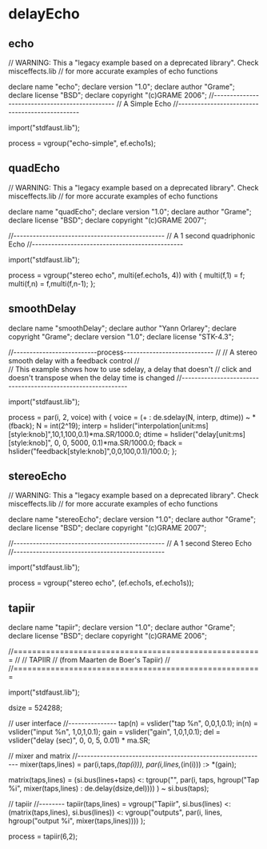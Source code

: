 # delayEcho


## echo

<!-- faust-run -->

// WARNING: This a "legacy example based on a deprecated library". Check misceffects.lib
// for more accurate examples of echo functions

declare name 		"echo";
declare version 	"1.0";
declare author 		"Grame";
declare license 	"BSD";
declare copyright 	"(c)GRAME 2006";
//-----------------------------------------------
// 				A Simple Echo
//-----------------------------------------------

import("stdfaust.lib");

process = vgroup("echo-simple", ef.echo1s);

<!-- /faust-run -->


## quadEcho

<!-- faust-run -->

// WARNING: This a "legacy example based on a deprecated library". Check misceffects.lib
// for more accurate examples of echo functions

declare name 		"quadEcho";
declare version 	"1.0";
declare author 		"Grame";
declare license 	"BSD";
declare copyright 	"(c)GRAME 2007";

//-----------------------------------------------
// 				A 1 second quadriphonic Echo
//-----------------------------------------------

import("stdfaust.lib");

process = vgroup("stereo echo", multi(ef.echo1s, 4))
	with { 
		multi(f,1) = f;
		multi(f,n) = f,multi(f,n-1);
	};							
	

<!-- /faust-run -->


## smoothDelay

<!-- faust-run -->

declare name 	"smoothDelay";
declare author 	"Yann Orlarey";
declare copyright "Grame";
declare version "1.0";
declare license "STK-4.3";

//--------------------------process----------------------------
//
// 	A stereo smooth delay with a feedback control
//  
//	This example shows how to use sdelay, a delay that doesn't
//  click and doesn't transpose when the delay time is changed
//-------------------------------------------------------------

import("stdfaust.lib");

process = par(i, 2, voice)
	with { 
		voice 	= (+ : de.sdelay(N, interp, dtime)) ~ *(fback);
		N 		= int(2^19); 
		interp 	= hslider("interpolation[unit:ms][style:knob]",10,1,100,0.1)*ma.SR/1000.0; 
		dtime	= hslider("delay[unit:ms][style:knob]", 0, 0, 5000, 0.1)*ma.SR/1000.0;
		fback 	= hslider("feedback[style:knob]",0,0,100,0.1)/100.0; 
	};



<!-- /faust-run -->


## stereoEcho

<!-- faust-run -->

// WARNING: This a "legacy example based on a deprecated library". Check misceffects.lib
// for more accurate examples of echo functions

declare name 		"stereoEcho";
declare version 	"1.0";
declare author 		"Grame";
declare license 	"BSD";
declare copyright 	"(c)GRAME 2007";

//-----------------------------------------------
// 				A 1 second Stereo Echo
//-----------------------------------------------

import("stdfaust.lib");

process = vgroup("stereo echo", (ef.echo1s, ef.echo1s));

<!-- /faust-run -->


## tapiir

<!-- faust-run -->

declare name 		"tapiir";
declare version 	"1.0";
declare author 		"Grame";
declare license 	"BSD";
declare copyright 	"(c)GRAME 2006";

//======================================================
//
// 					TAPIIR
//	  (from Maarten de Boer's Tapiir)
//
//======================================================

import("stdfaust.lib");

dsize = 524288;

// user interface
//---------------
tap(n) = vslider("tap %n", 0,0,1,0.1);
in(n) = vslider("input %n", 1,0,1,0.1);
gain = vslider("gain", 1,0,1,0.1);
del = vslider("delay (sec)", 0, 0, 5, 0.01) * ma.SR;

// mixer and matrix
//-----------------------------------------------------------
mixer(taps,lines) = par(i,taps,*(tap(i))), par(i,lines,*(in(i))) :> *(gain);

matrix(taps,lines) = (si.bus(lines+taps)
                        <: tgroup("",
                        par(i, taps, hgroup("Tap %i", mixer(taps,lines) : de.delay(dsize,del))))
                    ) ~ si.bus(taps);

// tapiir
//--------
tapiir(taps,lines) = vgroup("Tapiir",
                            si.bus(lines)
                            <: (matrix(taps,lines), si.bus(lines))
                            <: vgroup("outputs", par(i, lines, hgroup("output %i", mixer(taps,lines))))
                            );

process = tapiir(6,2);



<!-- /faust-run -->

